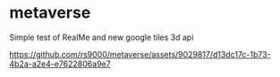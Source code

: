 # metaverse
Simple test of RealMe and new google tiles 3d api


https://github.com/rs9000/metaverse/assets/9029817/d13dc17c-1b73-4b2a-a2e4-e7622806a9e7

